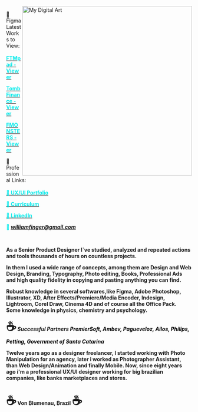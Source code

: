 <img src="https://payload.cargocollective.com/1/24/779618/14241368/Triangle-by-will_800.png" min-width="400px" max-width="460px" width="460px" align="right" alt="My Digital Art">

🦄 Figma Latest Works to View: <br> <br>
<span style="color: #04eaea;"><a href="https://www.figma.com/proto/nxUck1ZjJLqvUMEderJlCO/FTMpad---Design-System---Web-and-Mobile?page-id=701%3A8198&node-id=1440%3A37291&viewport=241%2C48%2C0.17&scaling=min-zoom&starting-point-node-id=1440%3A37291&hide-ui=1" target="_blank"><span style="color: #04eaea;"> <b>FTMpad - Viewer</b></span></a></span>

<span style="color: #04eaea;"><a href="https://www.figma.com/proto/HFkiBYUmdo7cKiHGyYXzsl/V4-Tomb-Finance-Revamp---Design-System---Web?page-id=701%3A8198&node-id=3362%3A117149&viewport=241%2C48%2C0.06&scaling=scale-down-width&starting-point-node-id=3362%3A117149&hide-ui=1" target="_blank"><span style="color: #04eaea;"> <b>Tomb Finance - Viewer</b></span></a></span> 

<span style="color: #04eaea;"><a href="https://www.figma.com/proto/IKwVBvPHcmgNdKnivMvIXd/Web-Fmonsters?page-id=54%3A6273&node-id=54%3A8274&viewport=241%2C48%2C0.71&scaling=min-zoom&starting-point-node-id=54%3A8274&hide-ui=1" target="_blank"><span style="color: #04eaea;"> <b>FMONSTERS - Viewer</b></span></a></span>
<br>

🦄 Professional Links: <br> <br>
<span style="color: #04eaea;"><a href="https://cargocollective.com/willfinger" target="_blank"><span style="color: #04eaea;"> <b>🏅 UX/UI Portfolio</b></span></a></span>

<span style="color: #04eaea;"><a href="https://drive.google.com/file/d/1dKxctk1PbzMyUaJAcJzd2un2KFEN3QSz/view" target="_blank"><span style="color: #04eaea;"> <b> 💼  Curriculum</b></span></a></span>

<span style="color: #04eaea;"><a href="https://www.linkedin.com/in/willfinger/" target="_blank"><span style="color: #04eaea;"> <b>🌌 LinkedIn</b></span></a></span>

<span style="color: #04eaea;"><b>💌 <i>williamfinger@gmail.com</i></span>



 
 
As a Senior Product Designer I`ve studied, analyzed and repeated actions and tools thousands of hours on countless projects. 
 
In them I used a wide range of concepts, among them are Design and Web Design, Branding, Typography, Photo editing, Books, Professional Ads and high quality fidelity in copying and pasting anything you can find.
 
Robust knowledge in several softwares,like Figma, Adobe Photoshop, Illustrator, XD, After Effects/Premiere/Media Encoder, Indesign, Lightroom, Corel Draw, Cinema 4D and of course all the Office Pack. Some knowledge in physics, chemistry and psychology.<b>



<span style='font-size:32px;'>☕</span><i>
Successful Partners<b><span style="color: #000; background-color: #fff;"> 
PremierSoft, Ambev, Pagueveloz, Ailos, Philips, Petting, Government of Santa Catarina </b></i></span>

Twelve years ago as a designer freelancer, I started working with Photo Manipulation for an agency, later i worked as Photographer Assistant, than Web Design/Animation and finally Mobile. Now, since eight years ago i'm a professional UX/UI designer working for big brazilian companies, like banks marketplaces and stores.

 </br>
<span style='font-size:32px;'>☕</span> Von ₿lumenau, ₿razil <span style='font-size:32px;'> ☕</span>


</p>
